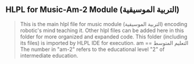 ## HLPL for Music-Am-2 Module (التربية الموسيقية)
>This is the main hlpl file for music module (التربية الموسيقية) encoding robotic's mind teaching it.
>Other hlpl files can be added here in this folder for more organized and expanded code.
>This folder (including its files) is imported by HLPL IDE for execution.
>am == التعليم المتوسط
>The number in "am-2" refers to the educational level "2" of intermediate education.
